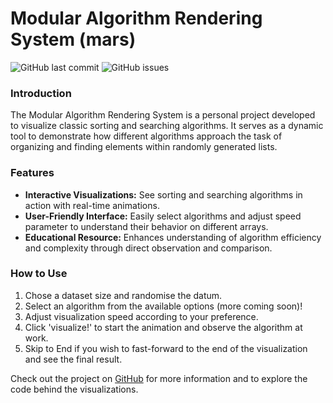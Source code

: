 # Modular Algorithm Rendering System (mars)

![GitHub last commit](https://img.shields.io/github/last-commit/phmarcel0x/dsa-algorithm-visualizer)
![GitHub issues](https://img.shields.io/github/issues/phmarcel0x/dsa-algorithm-visualizer)

### Introduction

The Modular Algorithm Rendering System is a personal project developed to visualize classic sorting and searching algorithms. It serves as a dynamic tool to demonstrate how different algorithms approach the task of organizing and finding elements within randomly generated lists.

### Features

- **Interactive Visualizations:** See sorting and searching algorithms in action with real-time animations.
- **User-Friendly Interface:** Easily select algorithms and adjust speed parameter to understand their behavior on different arrays.
- **Educational Resource:** Enhances understanding of algorithm efficiency and complexity through direct observation and comparison.

### How to Use

1. Chose a dataset size and randomise the datum.
2. Select an algorithm from the available options (more coming soon)!
3. Adjust visualization speed according to your preference.
4. Click 'visualize!' to start the animation and observe the algorithm at work.
5. Skip to End if you wish to fast-forward to the end of the visualization and see the final result.


Check out the project on [GitHub](https://github.com/phmarcel0x/dsa-algorithm-visualizer) for more information and to explore the code behind the visualizations.
